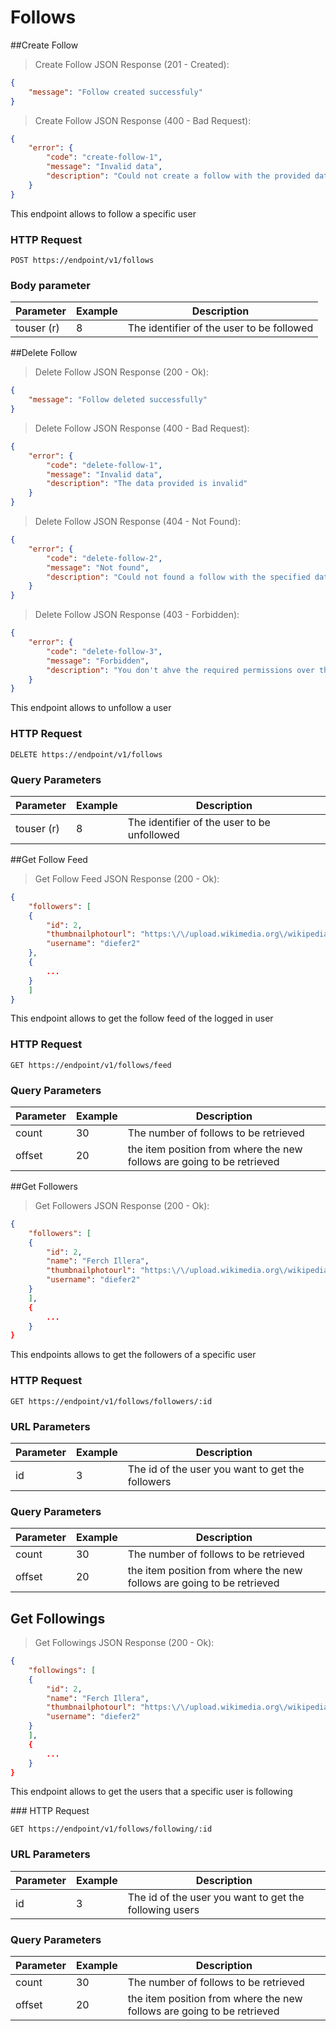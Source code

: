 # Follows

##Create Follow 

> Create Follow JSON Response (201 - Created):

```json
{
    "message": "Follow created successfuly"
}
```

> Create Follow JSON Response (400 - Bad Request):

```json
{
    "error": {
        "code": "create-follow-1",
        "message": "Invalid data",
        "description": "Could not create a follow with the provided data"
    }
}
```

This endpoint allows to follow a specific user 

### HTTP Request 

`POST https://endpoint/v1/follows`

### Body parameter 

Parameter | Example | Description
--------- | ------- | -----------
touser (r)| 8 | The identifier of the user to be followed








##Delete Follow 

> Delete Follow JSON Response (200 - Ok):

```json
{
    "message": "Follow deleted successfully"
}
```

> Delete Follow JSON Response (400 - Bad Request): 

```json
{
    "error": {
        "code": "delete-follow-1",
        "message": "Invalid data",
        "description": "The data provided is invalid"
    }
}
```

> Delete Follow JSON Response (404 - Not Found):

```json
{
    "error": {
        "code": "delete-follow-2",
        "message": "Not found",
        "description": "Could not found a follow with the specified data"
    }
}
```

> Delete Follow JSON Response (403 - Forbidden):

```json
{
    "error": {
        "code": "delete-follow-3",
        "message": "Forbidden",
        "description": "You don't ahve the required permissions over this resource"
    }
}
```

This endpoint allows to unfollow a user 

### HTTP Request

`DELETE https://endpoint/v1/follows`

### Query Parameters 

Parameter | Example | Description
--------- | ------- | -----------
touser (r)| 8 | The identifier of the user to be unfollowed








##Get Follow Feed

> Get Follow Feed JSON Response (200 - Ok):

```json
{
    "followers": [
    {
        "id": 2,
        "thumbnailphotourl": "https:\/\/upload.wikimedia.org\/wikipedia\/en\/thumb\/a\/a3\/Audi_Logo.svg\/220px-Audi_Logo.svg.png",
        "username": "diefer2"
    },
    {
        ...
    }
    ]
}
```

This endpoint allows to get the follow feed of the logged in user 

### HTTP Request 

`GET https://endpoint/v1/follows/feed`

### Query Parameters 

Parameter | Example | Description
--------- | ------- | -----------
count | 30 | The number of follows to be retrieved
offset | 20 | the item position from where the new follows are going to be retrieved 









##Get Followers 

> Get Followers JSON Response (200 - Ok):

```json
{
    "followers": [
    {
        "id": 2,
        "name": "Ferch Illera",
        "thumbnailphotourl": "https:\/\/upload.wikimedia.org\/wikipedia\/en\/thumb\/a\/a3\/Audi_Logo.svg\/220px-Audi_Logo.svg.png",
        "username": "diefer2"
    }
    ],
    {
        ...
    }
}
```

This endpoints allows to get the followers of a specific user 

### HTTP Request 

`GET https://endpoint/v1/follows/followers/:id`

### URL Parameters 

Parameter | Example | Description
--------- | ------- | -----------
id | 3 | The id of the user you want to get the followers 

### Query Parameters 

Parameter | Example | Description
--------- | ------- | -----------
count | 30 | The number of follows to be retrieved
offset | 20 | the item position from where the new follows are going to be retrieved 











## Get Followings

> Get Followings JSON Response (200 - Ok):

```json
{
    "followings": [
    {
        "id": 2,
        "name": "Ferch Illera",
        "thumbnailphotourl": "https:\/\/upload.wikimedia.org\/wikipedia\/en\/thumb\/a\/a3\/Audi_Logo.svg\/220px-Audi_Logo.svg.png",
        "username": "diefer2"
    }
    ],
    {
        ...
    }
}
```

This endpoint allows to get the users that a specific user is following 

### HTTP Request 

`GET https://endpoint/v1/follows/following/:id`

### URL Parameters 

Parameter | Example | Description
--------- | ------- | -----------
id | 3 | The id of the user you want to get the following users

### Query Parameters 

Parameter | Example | Description
--------- | ------- | -----------
count | 30 | The number of follows to be retrieved
offset | 20 | the item position from where the new follows are going to be retrieved 




